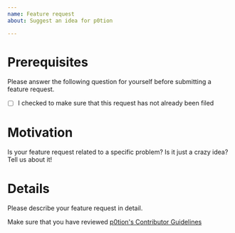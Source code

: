 ```yaml
---
name: Feature request
about: Suggest an idea for p0tion

---
```


# Prerequisites

Please answer the following question for yourself before submitting a feature request.

- [ ] I checked to make sure that this request has not already been filed

# Motivation 

Is your feature request related to a specific problem? Is it just a crazy idea? Tell us about it!

# Details

Please describe your feature request in detail. 

Make sure that you have reviewed [p0tion's Contributor Guidelines](https://github.com/quadratic-funding/mpc-phase2-suite/blob/dev/CONTRIBUTING.md)